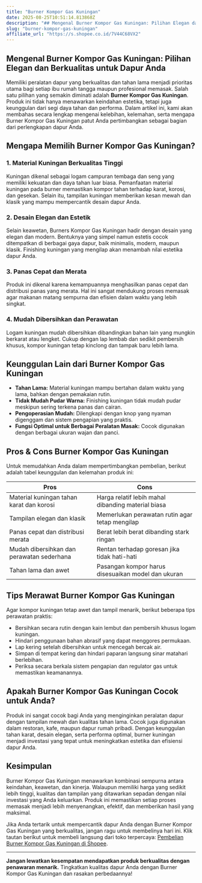 ```yaml
---
title: "Burner Kompor Gas Kuningan"
date: 2025-08-25T10:51:14.813868Z
description: "## Mengenal Burner Kompor Gas Kuningan: Pilihan Elegan dan Berkualitas untuk Dapur Anda..."
slug: "burner-kompor-gas-kuningan"
affiliate_url: "https://s.shopee.co.id/7V44C68VX2"
---
```

## Mengenal Burner Kompor Gas Kuningan: Pilihan Elegan dan Berkualitas untuk Dapur Anda

Memiliki peralatan dapur yang berkualitas dan tahan lama menjadi prioritas utama bagi setiap ibu rumah tangga maupun profesional memasak. Salah satu pilihan yang semakin diminati adalah **Burner Kompor Gas Kuningan**. Produk ini tidak hanya menawarkan keindahan estetika, tetapi juga keunggulan dari segi daya tahan dan performa. Dalam artikel ini, kami akan membahas secara lengkap mengenai kelebihan, kelemahan, serta mengapa Burner Kompor Gas Kuningan patut Anda pertimbangkan sebagai bagian dari perlengkapan dapur Anda.

## Mengapa Memilih Burner Kompor Gas Kuningan?

### 1. Material Kuningan Berkualitas Tinggi
Kuningan dikenal sebagai logam campuran tembaga dan seng yang memiliki kekuatan dan daya tahan luar biasa. Pemanfaatan material kuningan pada burner memastikan kompor tahan terhadap karat, korosi, dan gesekan. Selain itu, tampilan kuningan memberikan kesan mewah dan klasik yang mampu mempercantik desain dapur Anda.

### 2. Desain Elegan dan Estetik
Selain keawetan, Burners Kompor Gas Kuningan hadir dengan desain yang elegan dan modern. Bentuknya yang simpel namun estetis cocok ditempatkan di berbagai gaya dapur, baik minimalis, modern, maupun klasik. Finishing kuningan yang mengilap akan menambah nilai estetika dapur Anda.

### 3. Panas Cepat dan Merata
Produk ini dikenal karena kemampuannya menghasilkan panas cepat dan distribusi panas yang merata. Hal ini sangat mendukung proses memasak agar makanan matang sempurna dan efisien dalam waktu yang lebih singkat.

### 4. Mudah Dibersihkan dan Perawatan
Logam kuningan mudah dibersihkan dibandingkan bahan lain yang mungkin berkarat atau lengket. Cukup dengan lap lembab dan sedikit pembersih khusus, kompor kuningan tetap kinclong dan tampak baru lebih lama.

## Keunggulan Lain dari Burner Kompor Gas Kuningan

- **Tahan Lama:** Material kuningan mampu bertahan dalam waktu yang lama, bahkan dengan pemakaian rutin.
- **Tidak Mudah Pudar Warna:** Finishing kuningan tidak mudah pudar meskipun sering terkena panas dan cairan.
- **Pengoperasian Mudah:** Dilengkapi dengan knop yang nyaman digenggam dan sistem pengapian yang praktis.
- **Fungsi Optimal untuk Berbagai Peralatan Masak:** Cocok digunakan dengan berbagai ukuran wajan dan panci.

## Pros & Cons Burner Kompor Gas Kuningan

Untuk memudahkan Anda dalam mempertimbangkan pembelian, berikut adalah tabel keunggulan dan kelemahan produk ini:

| **Pros**                                      | **Cons**                                    |
|----------------------------------------------|----------------------------------------------|
| Material kuningan tahan karat dan korosi    | Harga relatif lebih mahal dibanding material biasa |
| Tampilan elegan dan klasik                  | Memerlukan perawatan rutin agar tetap mengilap |
| Panas cepat dan distribusi merata          | Berat lebih berat dibanding stark ringan |
| Mudah dibersihkan dan perawatan sederhana| Rentan terhadap goresan jika tidak hati-hati |
| Tahan lama dan awet                        | Pasangan kompor harus disesuaikan model dan ukuran |

## Tips Merawat Burner Kompor Gas Kuningan

Agar kompor kuningan tetap awet dan tampil menarik, berikut beberapa tips perawatan praktis:

- Bersihkan secara rutin dengan kain lembut dan pembersih khusus logam kuningan.
- Hindari penggunaan bahan abrasif yang dapat menggores permukaan.
- Lap kering setelah dibersihkan untuk mencegah bercak air.
- Simpan di tempat kering dan hindari paparan langsung sinar matahari berlebihan.
- Periksa secara berkala sistem pengapian dan regulator gas untuk memastikan keamanannya.

## Apakah Burner Kompor Gas Kuningan Cocok untuk Anda?

Produk ini sangat cocok bagi Anda yang menginginkan peralatan dapur dengan tampilan mewah dan kualitas tahan lama. Cocok juga digunakan dalam restoran, kafe, maupun dapur rumah pribadi. Dengan keunggulan tahan karat, desain elegan, serta performa optimal, burner kuningan menjadi investasi yang tepat untuk meningkatkan estetika dan efisiensi dapur Anda.

## Kesimpulan

Burner Kompor Gas Kuningan menawarkan kombinasi sempurna antara keindahan, keawetan, dan kinerja. Walaupun memiliki harga yang sedikit lebih tinggi, kualitas dan tampilan yang ditawarkan sepadan dengan nilai investasi yang Anda keluarkan. Produk ini memastikan setiap proses memasak menjadi lebih menyenangkan, efektif, dan memberikan hasil yang maksimal.

Jika Anda tertarik untuk mempercantik dapur Anda dengan Burner Kompor Gas Kuningan yang berkualitas, jangan ragu untuk membelinya hari ini. Klik tautan berikut untuk membeli langsung dari toko terpercaya: [Pembelian Burner Kompor Gas Kuningan di Shopee](https://s.shopee.co.id/7V44C68VX2).

---

**Jangan lewatkan kesempatan mendapatkan produk berkualitas dengan penawaran menarik.** Tingkatkan kualitas dapur Anda dengan Burner Kompor Gas Kuningan dan rasakan perbedaannya!